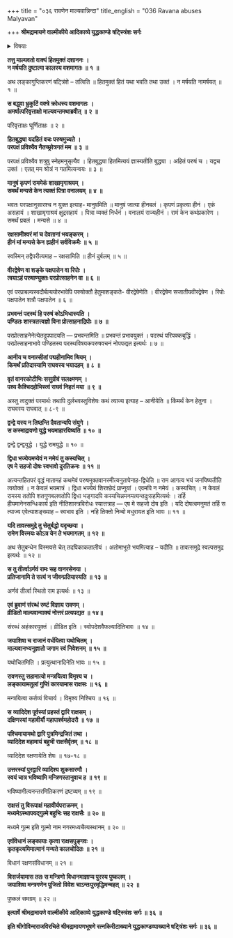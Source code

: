 +++
title = "०३६ रावणेन माल्यवान्निन्दा"
title_english = "036 Ravana abuses Malyavan"

+++
**श्रीमद्रामायणे वाल्मीकीये आदिकाव्ये युद्धकाण्डे** **षट्स्त्रिंशः सर्गः**


<details><summary>विषयाः</summary>

रावणेनात्मश्लाघनेनरामवधप्रतिज्ञानपूर्वकं सोपालंभंमाल्यवद्विसर्जनम् ॥ १ ॥ तथा मन्त्रिभिस्सहमन्त्रपूर्वकं प्राच्यादिदिक्षु पुररक्षणायसैन्यैःसहप्रहस्तादिप्रेषणेनान्तःपुरप्रवेशः ॥ २ ॥

</details>


**तत्तु माल्यवतो वाक्यं हितमुक्तं दशाननः** **।  
न मर्षयति दुष्टात्मा कालस्य वशमागतः** **॥** **१** **॥**

अथ लङ्कागुप्तिकरणं षट्त्रिंशे – तत्विति ॥ हितमुक्तं हितं यथा भवति तथा उक्तं । न मर्षयति नामर्षयत् ॥ १ ॥



**स बद्ध्वा भ्रुकुटिं वक्त्रे क्रोधस्य वशमागतः** **।  
अमर्षात्परिवृत्ताक्षो माल्यवन्तमथाब्रवीत्** **॥** **२** **॥**

परिवृत्ताक्षः घूर्णिताक्षः ॥ २ ॥



**हितबुद्ध्या यदहितं वचः परुषमुच्यते** **।  
परपक्षं प्रविश्यैव नैतच्छ्रोत्रगतं मम** **॥** **३** **॥**

परपक्षं प्रविश्यैव शत्रुषु स्नेहमनुसृत्यैव । हितबुद्ध्या हितमित्ययं ज्ञास्यतीति बुद्ध्या । अहितं परुषं च । यद्वच उक्तं । एतत् मम श्रोत्रं न गतमित्यन्वयः ॥ ३ ॥



**मानुषं कृपणं राममेकं शाखामृगाश्रयम्** **।  
समर्थं मन्यसे केन त्यक्तं पित्रा वनालयम्** **॥** **४** **॥**

भवतः परपक्षानुसारश्च न युक्त इत्याह- मानुषमिति ॥ मानुषं जात्या हीनबलं । कृपणं प्रकृत्या हीनं । एकं असहायं । शाखामृगाश्रयं क्षुद्रसहायं । पित्रा व्यक्तं निर्धनं । वनालयं राज्यहीनं । रामं केन कथंप्रकारेण । समर्थं प्रबलं । मन्यसे ॥ ४ ॥



**रक्षसामीश्वरं मां च देवतानां भयङ्करम्** **।  
हीनं मां मन्यसे केन** **ह्यहीनं सर्वविक्रमैः** **॥** **५** **॥**

स्वस्मिन् तद्वैपरीत्यमाह – रक्षसामिति ॥ हीनं दुर्बलम् ॥ ५ ॥



**वीरद्वेषेण वा शङ्के पक्षपातेन वा रिपोः** **।  
त्वयाऽहं परुषाण्युक्तः परप्रोत्साहनेन वा** **॥** **६** **॥**

एवं परप्राबल्यस्वदौर्बल्ययोरभावेपि परुषोक्तौ हेतुमाशङ्कते- वीरद्वेषेणेति । वीरद्वेषेण सजातीयवीरद्वेषेण । रिपोः पक्षपातेन शत्रौ पक्षपातेन ॥ ६ ॥



**प्रभवन्तं पदस्थं हि परुषं कोऽभिधास्यति** **।  
पण्डितः शास्त्रतत्त्वज्ञो विना प्रोत्साहनाद्रिपोः** **॥** **७** **॥**

परप्रोत्साहनेनेत्येतदुपपादयति — प्रभवन्तमिति ॥ प्रभवन्तं प्रभावयुक्तं । पदस्थं परिपक्कबुद्धिं । परप्रोत्साहनाभावे पण्डितस्य पदस्थविषयकपरुषवचनं नोपपद्यत इत्यर्थः ॥ ७ ॥



**आनीय च वनात्सीतां पद्महीनामिव श्रियम्** **।  
किमर्थं प्रतिदास्यामि राघवस्य भयादहम्** **॥** **८** **॥**

**वृतं वानरकोटीभिः ससुग्रीवं सलक्ष्मणम्** **।  
पश्य कैश्चिदहोभिस्त्वं राघवं निहतं मया** **॥** **९** **॥**

अस्तु त्वदुक्तं परमार्थः तथापि दुर्लभवस्तुविशेषः कथं त्याज्य इत्याह – आनीयेति ॥ किंमर्थं केन हेतुना । राघवस्य राघवात् ॥ ८-९ ॥



**द्वन्द्वे यस्य न तिष्ठन्ति दैवतान्यपि संयुगे** **।  
स कस्माद्रावणो युद्धे भयमाहारयिष्यति** **॥** **१०** **॥**

द्वन्द्वे द्वन्द्वयुद्धे । युद्धे रामयुद्धे ॥ १० ॥



**द्विधा भज्येयमप्येवं न नमेयं तु कस्यचित्** **।  
एष मे सहजो दोषः स्वभावो दुरतिक्रमः** **॥** **११** **॥**

अत्यन्तहितपरं वृद्धं मातामहं कथमेवं परुषमुक्तवानस्मीत्यनुतापेनाह-द्विधेति ॥ राम आगत्य भयं जनयिष्यतीति त्वयोक्तं । न केवलं भयमात्रं । द्विधा भज्येयं शिरश्छेदं प्राप्नुयां । एवमपि न नमेयं । कस्यचित् । न केवलं रामस्य ततोपि शतगुणबलवतोपि द्विधा भङ्गादपि कस्यचिन्नमनमत्यन्तदुःसहमित्यर्थः । तर्हि हीयमानेनसन्धिःकार्य इति नीतिशास्त्रविरोधः स्यात्तत्राह — एष मे सहजो दोष इति । यदि दोषत्वमनुमतं तर्हि स त्याज्य एवेत्याशङ्ख्याह – स्वभाव इति । नहि तिक्तो निम्बो मधुरायत इति भावः ॥ ११ ॥



**यदि तावत्समुद्रे तु सेतुर्बद्धो यदृच्छया** **।  
रामेण विस्मयः कोऽत्र येन ते भयमागतम्** **॥** **१२** **॥**

अथ सेतुबन्धेन विस्मयसे चेत् तदपिकाकतालीयं । अतोमाभूत्ते भयमित्याह – यदीति ॥ तावत्समुद्रे स्वल्पसमुद्र इत्यर्थः ॥ १२ ॥



**स तु तीर्त्वाऽर्णवं रामः सह वानरसेनया** **।  
प्रतिजानामि ते सत्यं न जीवन्प्रतियास्यति** **॥** **१३** **॥**

अर्णवं तीर्त्वा स्थितो राम इत्यर्थः ॥ १३ ॥



**एवं ब्रुवाणं संरब्धं रुष्टं विज्ञाय रावणम्** **।  
व्रीडितो माल्यवान्वाक्यं नोत्तरं प्रत्यपद्यत** **॥** **१४॥**

संरब्धं अहंकारयुक्तं । व्रीडित इति । स्वोपदेशवैफल्यादितिभावः ॥ १४ ॥



**जयाशिषा च राजानं वर्धयित्वा यथोचितम्** **।  
माल्यवानभ्यनुज्ञातो जगाम स्वं निवेशनम्** **॥** **१५** **॥**

यथोचितमिति । प्रत्युत्थानादिनेति भावः ॥ १५ ॥



**रावणस्तु सहामात्यो मन्त्रयित्वा विमृश्य च** **।  
लङ्कायामतुलां गुप्तिं कारयामास राक्षसः** **॥** **१६** **॥**

मन्त्रयित्वा कर्तव्यं विचार्य । विमृश्य निश्चिय ॥ १६ ॥



**स** **व्यादिदेश पूर्वस्यां प्रहस्तं द्वारि राक्षसम्** **।  
दक्षिणस्यां महावीर्यौ महापार्श्वमहोदरौ** **॥** **१७** **॥**

**पश्चिमायामथो द्वारि पुत्रमिन्द्रजितं तथा** **।  
व्यादिदेश महामायं** **बहुभी राक्षसैर्वृतम्** **॥** **१८** **॥**

व्यादिदेश रक्षणायेति शेषः ॥ १७-१८ ॥



**उत्तरस्यां पुरद्वारि व्यादिश्य शुकसारणौ** **।  
स्वयं चात्र भविष्यामि मन्त्रिणस्तानुवाच ह** **॥** **१९** **॥**

भविष्यामीत्यनन्तरमितिकरणं द्रष्टव्यम् ॥ १९ ॥



**राक्षसं तु विरूपाक्षं महावीर्यपराक्रमम्** **।  
मध्यमेऽस्थापयद्गुल्मे बहुभिः सह राक्षसैः** **॥** **२०** **॥**

मध्यमे गुल्म इति गुल्मो नाम नगरमध्यचैत्यस्थानम् ॥ २० ॥



**एवंविधानं लङ्कायाः** **कृत्वा राक्षसपुङ्गवः** **।  
कृतकृत्यमिमात्मानं** **मन्यते कालचोदितः** **॥** **२१** **॥**

विधानं रक्षणसंविधानम् ॥ २१ ॥



**विसर्जयामास ततः स मन्त्रिणो** **विधानमाज्ञाप्य पुरस्य पुष्कलम्** **।  
जयाशिषा मन्त्रगणेन पूजितो** **विवेश** **चाऽन्तःपुरमृद्धिमन्महत्** **॥** **२२** **॥**

पुष्कलं समग्रम् ॥ २२ ॥



**इत्यार्षे** **श्रीमद्रामायणे वाल्मीकीये आदिकाव्ये युद्धकाण्डे** **षट्स्त्रिंशः सर्गः ॥** **३६** **॥**

**इति श्रीगोविन्दराजविरचिते श्रीमद्रामायणभूषणे रत्नकिरीटाख्याने युद्धकाण्डव्याख्याने षट्त्रिंशः सर्गः ॥ ३६ ॥**
